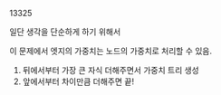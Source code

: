 13325

일단 생각을 단순하게 하기 위해서

이 문제에서 엣지의 가중치는 노드의 가중치로 처리할 수 있음.

1. 뒤에서부터 가장 큰 자식 더해주면서 가중치 트리 생성
2. 앞에서부터 차이만큼 더해주면 끝!
